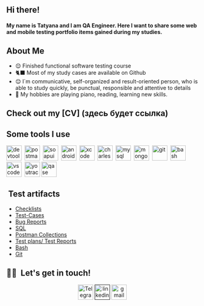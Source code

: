 ## Hi there!

#### My name is Tatyana and I am QA Engineer. Here I want to share some web and mobile testing portfolio items gained during my studies.

<!--
**petruchokt/petruchokt** is a ✨ _special_ ✨ repository because its `README.md` (this file) appears on your GitHub profile.

Here are some ideas to get you started:

- 🔭 I’m currently working on ...
- 🌱 I’m currently learning ...
- 👯 I’m looking to collaborate on ...
- 🤔 I’m looking for help with ...
- 💬 Ask me about ...
- 📫 How to reach me: ...
- 😄 Pronouns: ...
- ⚡ Fun fact: ...
-->
## About Me

* 😌 Finished functional software testing course
* 🐈‍⬛ Most of my study cases are available on Github
* 😌 I`m communicative, self-organized and result-oriented person, who is able to study quickly, be punctual, responsible and attentive to details
* 📙 My hobbies are playing piano, reading, learning new skills.

## Check out my [CV] (здесь будет ссылка)


## Some tools I use

<div>
  <img src="https://d33wubrfki0l68.cloudfront.net/38b5c953a4667366685d55db55d057c86db1fc54/a0fdc/static/acae6b24d940347661ca901ea07f47c1/chrome-dev-logo-icon.png" title="devtools" alt="devtools" width="40" height="40"/>&nbsp
  <img src="https://www.vectorlogo.zone/logos/getpostman/getpostman-icon.svg"  title="postman" alt="postman" width="40" height="40"/>&nbsp
 <img src="https://encrypted-tbn0.gstatic.com/images?q=tbn:ANd9GcTDLj-17hLuPse4K5lo4VLNFRn89rjLSB-KKIZMdNjB0Q&s" title="soapui" alt="soapui" width="40" height="40"/>&nbsp
  <img src="https://cdn.jsdelivr.net/gh/devicons/devicon/icons/androidstudio/androidstudio-original.svg" title="android-studio" alt="android-studio" width="40" height="40"/>&nbsp
  <img src="https://cdn.jsdelivr.net/gh/devicons/devicon/icons/xcode/xcode-original.svg" title="xcode" alt="xcode" width="40" height="40"/>&nbsp
  <img src="https://cdn.icon-icons.com/icons2/3053/PNG/512/charles_proxy_macos_bigsur_icon_190302.png" title="charles-proxy" alt="charles-proxy" width="40" height="40"/>&nbsp
  <img src="https://cdn.jsdelivr.net/gh/devicons/devicon/icons/mysql/mysql-original.svg" title="mysql" alt="mysql" width="40" height="40"/>&nbsp
  <img src="https://cdn.jsdelivr.net/gh/devicons/devicon/icons/mongodb/mongodb-original.svg" title="mongodb" alt="mongodb" width="40" height="40"/>&nbsp
  <img src="https://cdn.jsdelivr.net/gh/devicons/devicon/icons/git/git-original.svg" title="git" alt="git" width="40" height="40"/>&nbsp
  <img src="https://upload.wikimedia.org/wikipedia/commons/thumb/4/4b/Bash_Logo_Colored.svg/1024px-Bash_Logo_Colored.svg.png?20180723054350" title="bash" alt="bash" width="40" height="40"/>&nbsp
  <img src="https://cdn.jsdelivr.net/gh/devicons/devicon/icons/vscode/vscode-original.svg" title="vscode" alt="vscode" width="40" height="40"/>&nbsp
  <img src="https://upload.wikimedia.org/wikipedia/commons/thumb/8/8d/YouTrack_Icon.svg/1024px-YouTrack_Icon.svg.png?20200803082248" title="youtrack" alt="youtrack" width="40" height="40"/>
  <img src="https://luna1.co/eb0187.png" title="qase" alt="qase" width="40" height="40"/>

</div>

## &nbsp;Test artifacts

- [Checklists](https://github.com/petruchokt/checklists.git)
- [Test-Cases](https://github.com/petruchokt/testCases.git)
- [Bug Reports](https://github.com/petruchokt/bugReports.git)
- [SQL](https://github.com/petruchokt/SQL.git)
- [Postman Collections](https://github.com/petruchokt/apiTesting.git)
- [Test plans/ Test Reports](https://github.com/petruchokt/plansAndReports.git)
- [Bash](https://github.com/petruchokt/bash.git)
- [Git](https://github.com/petruchokt/petruchokt.git)


## 🤝🏻 &nbsp;Let's get in touch!

<p align="center">
<a href="https://t.me/petruchokt"><img src="https://img.icons8.com/?size=512&id=63306&format=png" width="40" height="40" alt="Telegram"/></a>
<a href=""><img src="https://img.icons8.com/?size=512&id=13930&format=png" width="40" height="40" alt="linkedin"/></a>
<a href= "mailto:petruchokt@gmail.com"><img src="https://img.icons8.com/?size=512&id=P7UIlhbpWzZm&format=png" width="40" height="40" alt="gmail"/></a>

